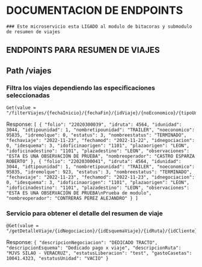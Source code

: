 
# DOCUMENTACION DE ENDPOINTS 
~~~
### Este microservicio esta LIGADO al modulo de bitacoras y submodulo de resumen de viajes
~~~
    
## ENDPOINTS PARA RESUMEN DE VIAJES
## Path /viajes

### Filtra los viajes dependiendo las especificaciones seleccionadas
	Get(value = "/filterViajes/{fechaInicio}/{fechaFin}/{idViaje}/{noEconomico}/{tipoUnidad}/{estatusViaje}/{idEsquema}/{idNegociacion}/{idCliente}/{idOficinaCliente}/{idoficinaDocumenta}")
	
	

Response: `[
    {
        "folio": "22020300039",
        "idruta": 4564,
        "idunidad": 3044,
        "idtipounidad": 1,
        "nombretipounidad": "TRAILER",
        "noeconomico": 95835,
        "idremolque": 0,
        "estatus": 3,
        "nombreestatus": "TERMINADO",
        "fechaviaje": "2022-11-23",
        "fechamod": "2022-11-22",
        "idnegociacion": 0,
        "idesquema": 3,
        "idoficinaorigen": "1101",
        "plazaorigen": "LEON",
        "idoficinadestino": "1101",
        "plazadestino": "LEON",
        "observaciones": "ESTA ES UNA OBSERVACIÓN DE PRUEBA",
        "nombreoperador": "CASTRO ESPARZA ROBERTO"
    },
    {
        "folio": "22020300041",
        "idruta": 4564,
        "idunidad": 3044,
        "idtipounidad": 1,
        "nombretipounidad": "TRAILER",
        "noeconomico": 95835,
        "idremolque": 923,
        "estatus": 3,
        "nombreestatus": "TERMINADO",
        "fechaviaje": "2022-11-23",
        "fechamod": "2022-11-23",
        "idnegociacion": 0,
        "idesquema": 3,
        "idoficinaorigen": "1101",
        "plazaorigen": "LEON",
        "idoficinadestino": "1101",
        "plazadestino": "LEON",
        "observaciones": "ESTA ES UNA OBSERVACIÓN DE PRUEBA\nPrueba de modulo",
        "nombreoperador": "CONTRERAS PEREZ ALEJANDRO"
    }
]`

### Servicio para obtener el detalle del resumen de viaje
	@Get(value = "/getDetalleViaje/{idNegociacion}/{idEsquemaViaje}/{idRuta}/{idCliente}/{idOficinaCliente}/{idoficinaDocumenta}/{idUnidad}/{noEconomico}")

Response: `{
    "descripcionNegociacion": "DEDICADO TRACTO",
    "descripcionEsquema": "Dedicado pago x viaje",
    "descripcionRuta": "MJVS SILAO - VERACRUZ",
    "estatusLiberacion": "test",
    "gastoCasetas": 10041.4323,
    "estatusUnidad": "VACIO"
}`
